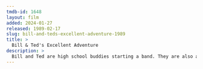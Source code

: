 ```yaml
---
tmdb-id: 1648
layout: film
added: 2024-01-27
released: 1989-02-17
slug: bill-and-teds-excellent-adventure-1989
title: >
  Bill & Ted's Excellent Adventure
description: >
  Bill and Ted are high school buddies starting a band. They are also about to fail their history class—which means Ted would be sent to military school—but receive help from Rufus, a traveller from a future where their band is the foundation for a perfect society. With the use of Rufus' time machine, Bill and Ted travel to various points in history, returning with important figures to help them complete their final history presentation.
---
```

